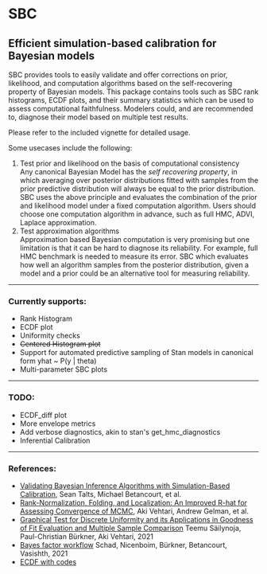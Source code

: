 # SBC
## Efficient simulation-based calibration for Bayesian models
SBC provides tools to easily validate and offer corrections on prior, likelihood, and computation algorithms based on the self-recovering property of Bayesian models. This package contains tools such as SBC rank histograms, ECDF plots, and their summary statistics which can be used to assess computational faithfulness. Modelers could, and are recommended to, diagnose their model based on multiple test results.

Please refer to the included vignette for detailed usage.

Some usecases include the following:
1. Test prior and likelihood on the basis of computational consistency  
    Any canonical Bayesian Model has the *self recovering property*, in which averaging over posterior distributions fitted with samples from the prior predictive distribution will always be equal to the prior distribution.
SBC uses the above principle and evaluates the combination of the prior and likelihood model under a fixed computation algorithm. Users should choose one computation algorithm in advance, such as full HMC, ADVI, Laplace approximation.
2. Test approximation algorithms  
    Approximation based Bayesian computation is very promising but one limitation is that it can be hard to diagnose its reliability. For example, full HMC benchmark is needed to measure its error. SBC which evaluates how well an algorithm samples from the posterior distribution, given a model and a prior could be an alternative tool for measuring reliability.
---
### Currently supports:
* Rank Histogram
* ECDF plot
* Uniformity checks
* ~~Centered Histogram plot~~
* Support for automated predictive sampling of Stan models in canonical form yhat ~ P(y | theta)
* Multi-parameter SBC plots
---
### TODO:
* ECDF\_diff plot
* More envelope metrics
* Add verbose diagnostics, akin to stan's get\_hmc\_diagnostics
* Inferential Calibration
---
### References:
* [Validating Bayesian Inference
Algorithms with Simulation-Based
Calibration](https://arxiv.org/pdf/1804.06788.pdf), Sean Talts, Michael Betancourt, et al.
* [Rank-Normalization, Folding, and Localization: An Improved R-hat for Assessing Convergence of MCMC](https://arxiv.org/abs/1903.08008), Aki Vehtari, Andrew Gelman, et al.
* [Graphical Test for Discrete Uniformity and its Applications in Goodness of Fit Evaluation and Multiple Sample Comparison](https://arxiv.org/abs/2103.10522) Teemu Säilynoja, Paul-Christian Bürkner, Aki Vehtari, 2021
* [Bayes factor workflow](https://arxiv.org/pdf/2103.08744.pdf) Schad, Nicenboim, Bürkner, Betancourt, Vasishth, 2021
* [ECDF with codes](https://avehtari.github.io/rhat_ess/rhat_ess.html)

